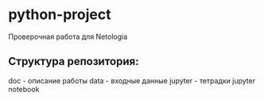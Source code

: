 # python-project

Проверочная работа для Netologia

## Структура репозитория:
doc      - описание работы
data     - входные данные
jupyter  - тетрадки jupyter notebook

